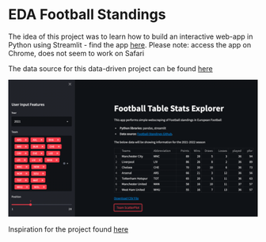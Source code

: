 # EDA Football Standings

The idea of this project was to learn how to build an interactive web-app in Python using Streamlit - find the app [here](https://share.streamlit.io/ishnjie/football_eda/Football-standings-app.py). Please note: access the app on Chrome, does not seem to work on Safari

The data source for this data-driven project can be found [here](https://github.com/azharimm/football-standings-api)

![Alt text](/images/HomePage.png?raw=true "Home-Page")


Inspiration for the project found [here](https://github.com/dataprofessor/streamlit_freecodecamp)

